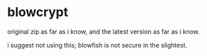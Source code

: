 # blowcrypt

original zip as far as i know, and the latest version as far as i know.

i suggest not using this; blowfish is not secure in the slightest.
